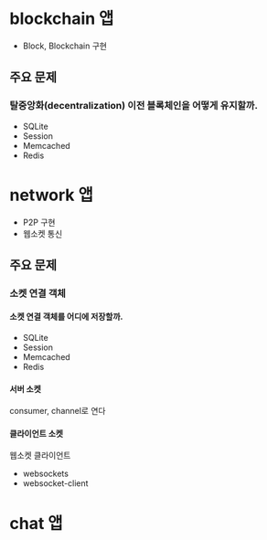 # blockchain 앱

* Block, Blockchain 구현

## 주요 문제

### 탈중앙화(decentralization) 이전 블록체인을 어떻게 유지할까.

* SQLite
* Session
* Memcached
* Redis

# network 앱

* P2P 구현
* 웹소켓 통신

## 주요 문제

### 소켓 연결 객체
#### 소켓 연결 객체를 어디에 저장할까.

* SQLite
* Session
* Memcached
* Redis

#### 서버 소켓
consumer, channel로 연다

#### 클라이언트 소켓
웹소켓 클라이언트

* websockets
* websocket-client


# chat 앱